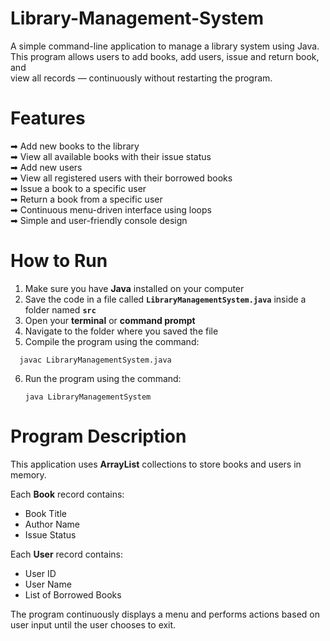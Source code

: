 # Library-Management-System

A simple command-line application to manage a library system using Java.  
This program allows users to add books, add users, issue and return book, and \
view all records — continuously without restarting the program.

# Features

➡ Add new books to the library  
➡ View all available books with their issue status  
➡ Add new users  
➡ View all registered users with their borrowed books  
➡ Issue a book to a specific user  
➡ Return a book from a specific user  
➡ Continuous menu-driven interface using loops  
➡ Simple and user-friendly console design  

# How to Run

1. Make sure you have **Java** installed on your computer
2. Save the code in a file called **`LibraryManagementSystem.java`** inside a folder named **`src`**
3. Open your **terminal** or **command prompt**
4. Navigate to the folder where you saved the file
5. Compile the program using the command:

 ```
   javac LibraryManagementSystem.java
   ```
6. Run the program using the command:

   ```
   java LibraryManagementSystem
   ```

# Program Description

This application uses **ArrayList** collections to store books and users in memory.

Each **Book** record contains:

* Book Title
* Author Name
* Issue Status

Each **User** record contains:

* User ID
* User Name
* List of Borrowed Books

The program continuously displays a menu and performs actions based on user input until the user chooses to exit.
